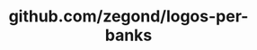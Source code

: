 ---
layout: post
title: github.com/zegond/logos-per-banks
categories: link
tags: [انگلیسی, برنامه‌نویسی]
---